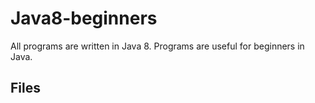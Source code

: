 # Java8-beginners

All programs are written in Java 8. 
Programs are useful for beginners in Java.

## Files

